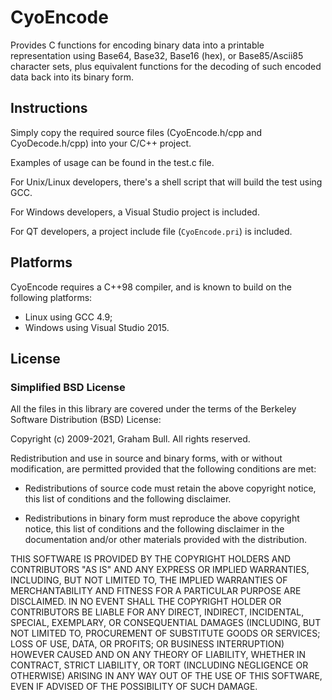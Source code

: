 # CyoEncode

Provides C functions for encoding binary data into a printable representation using Base64, Base32, Base16 (hex), or Base85/Ascii85 character sets, plus equivalent functions for the decoding of such encoded data back into its binary form.

## Instructions

Simply copy the required source files (CyoEncode.h/cpp and CyoDecode.h/cpp)
into your C/C++ project.

Examples of usage can be found in the test.c file.

For Unix/Linux developers, there's a shell script that will build the test
using GCC.

For Windows developers, a Visual Studio project is included.

For QT developers, a project include file (`CyoEncode.pri`) is included.

## Platforms

CyoEncode requires a C++98 compiler, and is known to build on the following platforms:

* Linux using GCC 4.9;
* Windows using Visual Studio 2015.

## License

### Simplified BSD License

All the files in this library are covered under the terms of the Berkeley Software Distribution (BSD) License:

Copyright (c) 2009-2021, Graham Bull.
All rights reserved.

Redistribution and use in source and binary forms, with or without modification, are permitted provided that the following conditions are met:

* Redistributions of source code must retain the above copyright notice, this list of conditions and the following disclaimer.

* Redistributions in binary form must reproduce the above copyright notice, this list of conditions and the following disclaimer in the documentation and/or other materials provided with the distribution.

THIS SOFTWARE IS PROVIDED BY THE COPYRIGHT HOLDERS AND CONTRIBUTORS "AS IS" AND ANY EXPRESS OR IMPLIED WARRANTIES, INCLUDING, BUT NOT LIMITED TO, THE IMPLIED WARRANTIES OF MERCHANTABILITY AND FITNESS FOR A PARTICULAR PURPOSE ARE DISCLAIMED. IN NO EVENT SHALL THE COPYRIGHT HOLDER OR CONTRIBUTORS BE LIABLE FOR ANY DIRECT, INDIRECT, INCIDENTAL, SPECIAL, EXEMPLARY, OR CONSEQUENTIAL DAMAGES (INCLUDING, BUT NOT LIMITED TO, PROCUREMENT OF SUBSTITUTE GOODS OR SERVICES; LOSS OF USE, DATA, OR PROFITS; OR BUSINESS INTERRUPTION) HOWEVER CAUSED AND ON ANY THEORY OF LIABILITY, WHETHER IN CONTRACT, STRICT LIABILITY, OR TORT (INCLUDING NEGLIGENCE OR OTHERWISE) ARISING IN ANY WAY OUT OF THE USE OF THIS SOFTWARE, EVEN IF ADVISED OF THE POSSIBILITY OF SUCH DAMAGE.
